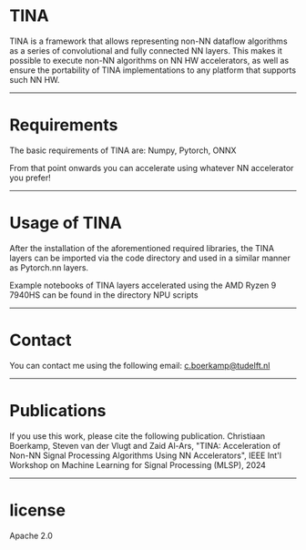 # TINA

TINA is a framework that allows representing non-NN dataflow algorithms as a series of convolutional and fully connected NN layers. This makes it possible to execute non-NN algorithms on NN HW accelerators, as well as ensure the portability of TINA implementations to any platform that supports such NN HW.

----------------------------------------------------------------------------------
# Requirements
The basic requirements of TINA are:
Numpy, Pytorch, ONNX

From that point onwards you can accelerate using whatever NN accelerator you prefer!

----------------------------------------------------------------------------------
# Usage of TINA
After the installation of the aforementioned required libraries, the TINA layers can be imported via the code directory and used in a similar manner as Pytorch.nn layers.

Example notebooks of TINA layers accelerated using the AMD Ryzen 9 7940HS can be found in the directory NPU scripts

----------------------------------------------------------------------------------
# Contact
You can contact me using the following email: c.boerkamp@tudelft.nl

----------------------------------------------------------------------------------
# Publications
If you use this work, please cite the following publication. 
Christiaan Boerkamp, Steven van der Vlugt and Zaid Al-Ars, "TINA: Acceleration of Non-NN Signal Processing Algorithms Using NN Accelerators", IEEE Int'l Workshop on Machine Learning for Signal Processing (MLSP), 2024

----------------------------------------------------------------------------------
# license
Apache 2.0
